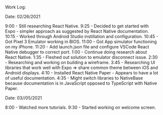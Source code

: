 Work Log:

Date: 02/26/2021

9:00 - Still researching React Native.
9:25 - Decided to get started with Expo - simpler approach as suggested by React Native documentation.
10:15 - Worked through Android Studio instillation and configuration.
10:45 - Got Pixel 3 Emulator working in BIOS.
11:00 - Got App simulator functioning on my iPhone.
11:20 - Add launch.json file and configure VSCode React Native debugger to correct port.
1:00 - Continue doing research about React Native.
1:35 - Fleshed out solution to emulator disconnect issue. 
2:30 - Researching and working on building a wireframe.
3:45 - Researching UI libraries that work well with Expo => share common theme between iOS and Android displays.
4:10 - Installed React Native Paper - Appears to have a lot of useful documentation.
4:35 - Might switch libraries to NativeBase because documentation is in JavaScript opposed to TypeScript with Native Paper.

Date: 03//05/2021

8:00 - Watched more tutorials.
9:30 - Started working on welcome screen.